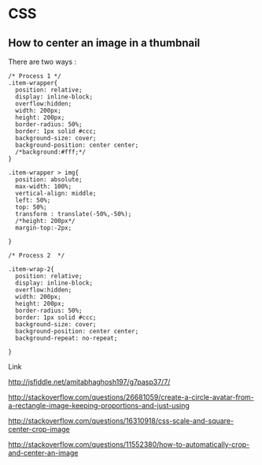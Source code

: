 
# CSS
## How to center an image in a thumbnail 

There are two ways :

```
/* Process 1 */
.item-wrapper{
  position: relative;
  display: inline-block;
  overflow:hidden;
  width: 200px;
  height: 200px;
  border-radius: 50%;
  border: 1px solid #ccc;
  background-size: cover;
  background-position: center center;
  /*background:#fff;*/
}

.item-wrapper > img{
  position: absolute;
  max-width: 100%;
  vertical-align: middle;
  left: 50%;
  top: 50%;
  transform : translate(-50%,-50%);
  /*height: 200px*/
  margin-top:-2px;
  
}

/* Process 2  */

.item-wrap-2{
  position: relative;
  display: inline-block;
  overflow:hidden;
  width: 200px;
  height: 200px;
  border-radius: 50%;
  border: 1px solid #ccc;
  background-size: cover;
  background-position: center center;
  background-repeat: no-repeat;
  
}

```

Link

http://jsfiddle.net/amitabhaghosh197/g7pasp37/7/

http://stackoverflow.com/questions/26681059/create-a-circle-avatar-from-a-rectangle-image-keeping-proportions-and-just-using

http://stackoverflow.com/questions/16310918/css-scale-and-square-center-crop-image

http://stackoverflow.com/questions/11552380/how-to-automatically-crop-and-center-an-image